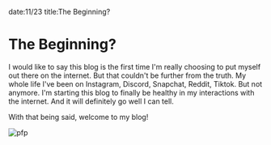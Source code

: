 date:11/23
title:The Beginning?

# The Beginning?

I would like to say this blog is the first time I'm really choosing to put myself out there on the internet. But that couldn't be further from the truth. My whole life I've been on Instagram, Discord, Snapchat, Reddit, Tiktok. But not anymore. I'm starting this blog to finally be healthy in my interactions with the internet. And it will definitely go well I can tell.

With that being said, welcome to my blog!

![pfp](/images/pfp.jpeg)
